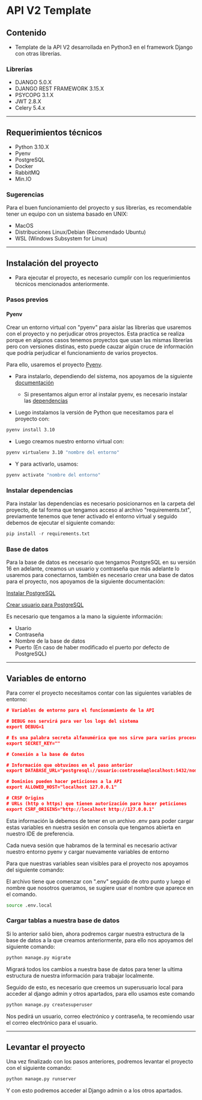 # API V2 Template

## Contenido

- Template de la API V2 desarrollada en Python3 en el framework Django con otras librerías.

### Librerías

- DJANGO 5.0.X
- DJANGO REST FRAMEWORK 3.15.X
- PSYCOPG 3.1.X
- JWT 2.8.X
- Celery 5.4.x

---

## Requerimientos técnicos

- Python 3.10.X
- Pyenv
- PostgreSQL
- Docker
- RabbitMQ
- Min.IO

### Sugerencias

Para el buen funcionamiento del proyecto y sus librerías, es recomendable tener un equipo con un sistema basado en UNIX:

- MacOS
- Distribuciones Linux/Debian (Recomendado Ubuntu)
- WSL (Windows Subsystem for Linux)

---

## Instalación del proyecto

- Para ejecutar el proyecto, es necesario cumplir con los requerimientos técnicos mencionados anteriormente.

### Pasos previos

#### Pyenv

Crear un entorno virtual con "pyenv" para aislar las librerías que usaremos con el proyecto y no perjudicar otros proyectos. Esta practica se realiza porque en algunos casos tenemos proyectos que usan las mismas librerías pero con versiones  distinas, esto puede cauzar algún  cruce de información  que podría perjudicar el funcionamiento de varios proyectos.

Para ello, usaremos el proyecto [Pyenv](https://github.com/pyenv/pyenv).

- Para instalarlo, dependiendo del sistema, nos apoyamos de la siguiente [documentación](https://github.com/pyenv/pyenv?tab=readme-ov-file#installation)

  - Si presentamos algun error al instalar pyenv, es necesario instalar las [dependencias](https://github.com/pyenv/pyenv/wiki#suggested-build-environment)

- Luego instalamos la versión de Python que necesitamos para el proyecto con:

```bash
pyenv install 3.10
```

- Luego creamos nuestro entorno virtual con:

```bash
pyenv virtualenv 3.10 "nombre del entorno"
```

- Y para activarlo, usamos:

```bash
pyenv activate "nombre del entorno"
```

### Instalar dependencias

Para instalar las dependencias es necesario posicionarnos en la carpeta del proyecto, de tal forma que tengamos acceso al archivo "requirements.txt", previamente tenemos que tener activado el entorno virtual y seguido debemos de ejecutar el siguiente comando:

```python
pip install -r requirements.txt
```

### Base de datos

Para la base de datos es necesario que tengamos PostgreSQL en su versión 16 en adelante, creamos un usuario y contraseña que más adelante lo usaremos para conectarnos, también es necesario crear una base de datos para el proyecto, nos apoyamos de la siguiente documentación:

[Instalar PostgreSQL](https://www.digitalocean.com/community/tutorials/how-to-install-and-use-postgresql-on-ubuntu-20-04-es?utm_medium=affiliates&utm_source=impact&utm_campaign=123201&utm_content=231384&irgwc=1&irclickid=xipS17ye4xycTSQUq6T0OTFaUkp2Mn3QNWFFx80)

[Crear usuario para PostgreSQL](https://medium.com/crehana/creaci%C3%B3n-de-usuario-en-postgresql-10-4-y-ubuntu-18-04-9e80fe077f7e)

Es necesario que tengamos a la mano la siguiente información:

- Usario
- Contraseña
- Nombre de la base de datos
- Puerto (En caso de haber modificado el puerto por defecto de PostgreSQL)

---

## Variables de entorno

Para correr el proyecto necesitamos contar con las siguientes variables de entorno:

```json
# Variables de entorno para el funcionamiento de la API

# DEBUG nos servirá para ver los logs del sistema
export DEBUG=1

# Es una palabra secreta alfanumérica que nos sirve para varios procesos, como hashear información
export SECRET_KEY=""

# Conexión a la base de datos

# Información que obtuvimos en el paso anterior
export DATABASE_URL="postgresql://usuario:contraseña@localhost:5432/nombre_bd"

# Dominios pueden hacer peticiones a la API
export ALLOWED_HOST="localhost 127.0.0.1"

# CRSF Origins
# URLs (http o https) que tienen autorización para hacer peticiones
export CSRF_ORIGINS="http://localhost http://127.0.0.1"
```

Esta información la debemos de tener en un archivo .env para poder cargar estas variables en nuestra sesión en consola que tengamos abierta en nuestro IDE de preferencia.

Cada nueva sesión que habramos de la terminal es necesario activar nuestro entorno pyenv y cargar nuevamente variables de entorno

Para que nuestras variables sean visibles para el proyecto nos apoyamos del siguiente comando:

El archivo tiene que comenzar con ".env" seguido de otro punto y luego el nombre que nosotros queramos, se sugiere usar el nombre que aparece en el comando.

```bash
source .env.local
```

### Cargar tablas a nuestra base de datos

Si lo anterior salió bien, ahora podremos cargar nuestra estructura de la base de datos a la que creamos anteriormente, para ello nos apoyamos del siguiente comando:

```python
python manage.py migrate
```

Migrará todos los cambios a nuestra base de datos para tener la ultima estructura de nuestra información para trabajar localmente.

Seguido de esto, es necesario que creemos un superusuario local para acceder al django admin y otros apartados, para ello usamos este comando

```python
python manage.py createsuperuser
```

Nos pedirá un usuario, correo electrónico y contraseña, te recomiendo usar el correo electrónico para el usuario.

---

## Levantar el proyecto

Una vez finalizado con los pasos anteriores, podremos levantar el proyecto con el siguiente comando:

```python
python manage.py runserver
```

Y con esto podremos acceder al Django admin o a los otros apartados.